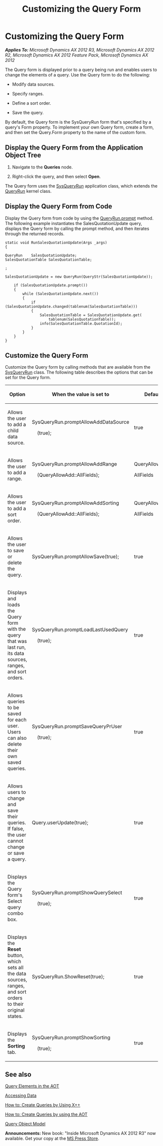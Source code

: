 ﻿---
title: Customizing the Query Form
TOCTitle: Customizing the Query Form
ms:assetid: 281f74fa-fb35-4597-94f1-6d1572b1a9cd
ms:mtpsurl: https://msdn.microsoft.com/en-us/library/Aa601676(v=AX.60)
ms:contentKeyID: 35241713
ms.date: 05/18/2015
mtps_version: v=AX.60
---

# Customizing the Query Form 


_**Applies To:** Microsoft Dynamics AX 2012 R3, Microsoft Dynamics AX 2012 R2, Microsoft Dynamics AX 2012 Feature Pack, Microsoft Dynamics AX 2012_

The Query form is displayed prior to a query being run and enables users to change the elements of a query. Use the Query form to do the following:

  - Modify data sources.

  - Specify ranges.

  - Define a sort order.

  - Save the query.

By default, the Query form is the SysQueryRun form that's specified by a query's Form property. To implement your own Query form, create a form, and then set the Query.Form property to the name of the custom form.

## Display the Query Form from the Application Object Tree

1.  Navigate to the **Queries** node.

2.  Right-click the query, and then select **Open**.

The Query form uses the [SysQueryRun](https://msdn.microsoft.com/en-us/library/gg964759\(v=ax.60\)) application class, which extends the [QueryRun](https://msdn.microsoft.com/en-us/library/gg923354\(v=ax.60\)) kernel class.

## Display the Query Form from Code

Display the Query form from code by using the [QueryRun.prompt](https://msdn.microsoft.com/en-us/library/gg923723\(v=ax.60\)) method. The following example instantiates the SalesQuotationUpdate query, displays the Query form by calling the prompt method, and then iterates through the returned records.

    static void RunSalesQuotationUpdate(Args _args)
    {
    
    QueryRun    SalesQuotationUpdate;
    SalesQuotationTable SalesQuotationTable;
    
    ;
    
    SalesQuotationUpdate = new QueryRun(QueryStr(SalesQuotationUpdate));
    
        if (SalesQuotationUpdate.prompt())
        {
            while (SalesQuotationUpdate.next())
            {
                if (SalesQuotationUpdate.changed(tablenum(SalesQuotationTable)))
                {
                    SalesQuotationTable = SalesQuotationUpdate.get(
                        tablenum(SalesQuotationTable));
                    info(SalesQuotationTable.QuotationId);
                }
            }
        }
    }

## Customize the Query Form

Customize the Query form by calling methods that are available from the [SysQueryRun](https://msdn.microsoft.com/en-us/library/gg964759\(v=ax.60\)) class. The following table describes the options that can be set for the Query form.

<table>
<colgroup>
<col style="width: 33%" />
<col style="width: 33%" />
<col style="width: 33%" />
</colgroup>
<thead>
<tr class="header">
<th><p>Option</p></th>
<th><p>When the value is set to</p></th>
<th><p>Default</p></th>
</tr>
</thead>
<tbody>
<tr class="odd">
<td><p>Allows the user to add a child data source.</p></td>
<td><p>SysQueryRun.promptAllowAddDataSource</p>
<p>    (true);</p></td>
<td><p>true</p></td>
</tr>
<tr class="even">
<td><p>Allows the user to add a range.</p></td>
<td><p>SysQueryRun.promptAllowAddRange</p>
<p>    (QueryAllowAdd::AllFields);</p></td>
<td><p>QueryAllowAdd::</p>
<p>AllFields</p></td>
</tr>
<tr class="odd">
<td><p>Allows the user to add a sort order.</p></td>
<td><p>SysQueryRun.promptAllowAddSorting</p>
<p>    (QueryAllowAdd::AllFields);</p></td>
<td><p>QueryAllowAdd::</p>
<p>AllFields</p></td>
</tr>
<tr class="even">
<td><p>Allows the user to save or delete the query.</p></td>
<td><p>SysQueryRun.promptAllowSave(true);</p></td>
<td><p>true</p></td>
</tr>
<tr class="odd">
<td><p>Displays and loads the Query form with the query that was last run, its data sources, ranges, and sort orders.</p></td>
<td><p>SysQueryRun.promptLoadLastUsedQuery</p>
<p>    (true);</p></td>
<td><p>true</p></td>
</tr>
<tr class="even">
<td><p>Allows queries to be saved for each user. Users can also delete their own saved queries.</p></td>
<td><p>SysQueryRun.promptSaveQueryPrUser</p>
<p>    (true);</p></td>
<td><p>true</p></td>
</tr>
<tr class="odd">
<td><p>Allows users to change and save their queries. If false, the user cannot change or save a query.</p></td>
<td><p>Query.userUpdate(true);</p></td>
<td><p>true</p></td>
</tr>
<tr class="even">
<td><p>Displays the Query form's Select query combo box.</p></td>
<td><p>SysQueryRun.promptShowQuerySelect</p>
<p>    (true);</p></td>
<td><p>true</p></td>
</tr>
<tr class="odd">
<td><p>Displays the <strong>Reset</strong> button, which sets all the data sources, ranges, and sort orders to their original states.</p></td>
<td><p>SysQueryRun.ShowReset(true);</p></td>
<td><p>true</p></td>
</tr>
<tr class="even">
<td><p>Displays the <strong>Sorting</strong> tab.</p></td>
<td><p>SysQueryRun.promptShowSorting</p>
<p>    (true);</p></td>
<td><p>true</p></td>
</tr>
</tbody>
</table>


## See also

[Query Elements in the AOT](query-elements-in-the-aot.md)

[Accessing Data](accessing-data.md)

[How to: Create Queries by Using X++](how-to-create-queries-by-using-x.md)

[How to: Create Queries by using the AOT](how-to-create-queries-by-using-the-aot.md)

[Query Object Model](query-object-model.md)

  
**Announcements:** New book: "Inside Microsoft Dynamics AX 2012 R3" now available. Get your copy at the [MS Press Store](https://www.microsoftpressstore.com/store/inside-microsoft-dynamics-ax-2012-r3-9780735685109).

